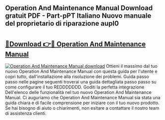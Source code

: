 ## Operation And Maintenance Manual Download gratuit PDF - Part-pPT Italiano Nuovo manuale del proprietario di riparazione aupl0

# <h2><a href="http://dfea089.blite.top/?on=Operation+And+Maintenance+Manual">🔗Download 👉🔴 Operation And Maintenance Manual</a></h2>

[![Operation And Maintenance Manual download](https://i.imgur.com/lujVjoI.png)](http://dfea089.blite.top/?on=Operation+And+Maintenance+Manual)
Ottieni il massimo dal tuo nuovo Operation And Maintenance Manual con questa guida per l'utente e copri tutto, dall'installazione alla risoluzione dei problemi. Guida passo passo nelle pagine seguenti troverai una guida dettagliata passo passo su come configurare il tuo REDDDDDDD. Goditi la perfetta integrazione Dell'elenco delle funzionalità nel tuo nuovo Operation And Maintenance Manual. Ci auguriamo che Operation And Maintenance Manual sia stata una guida chiara e di facile comprensione per iniziare con il tuo nuovo prodotto. Se hai bisogno di aiuto o chiarimenti, non esitare a contattare il nostro team di assistenza clienti.
